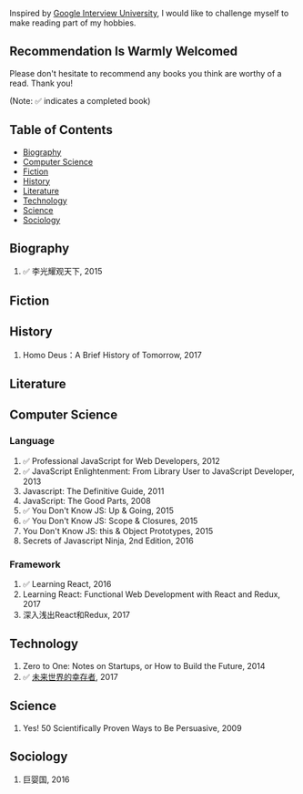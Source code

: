 Inspired by [Google Interview University](https://github.com/jwasham/google-interview-university/blob/master/README.md), I would like to challenge myself to make reading part of my hobbies. 

## Recommendation Is Warmly Welcomed

Please don't hesitate to recommend any books you think are worthy of a read. Thank you!

(Note: :white_check_mark: indicates a completed book)

## Table of Contents

- [Biography](#biography)
- [Computer Science](#computer-science)
- [Fiction](#fiction)
- [History](#history)
- [Literature](#literature)
- [Technology](#technology)
- [Science](#science)
- [Sociology](#sociology)

## Biography
1. :white_check_mark: 李光耀观天下, 2015

## Fiction
    
## History
1. Homo Deus：A Brief History of Tomorrow, 2017

## Literature

## Computer Science
### Language
1. :white_check_mark: Professional JavaScript for Web Developers, 2012
1. :white_check_mark: JavaScript Enlightenment: From Library User to JavaScript Developer, 2013
1. Javascript: The Definitive Guide, 2011
1. JavaScript: The Good Parts, 2008
1. :white_check_mark: You Don't Know JS: Up & Going, 2015
1. :white_check_mark: You Don't Know JS: Scope & Closures, 2015
1. You Don't Know JS: this & Object Prototypes, 2015
1. Secrets of Javascript Ninja, 2nd Edition, 2016
### Framework
1. :white_check_mark: Learning React, 2016
1. Learning React: Functional Web Development with React and Redux, 2017
1. 深入浅出React和Redux, 2017

## Technology
1. Zero to One: Notes on Startups, or How to Build the Future, 2014
1. :white_check_mark: [未来世界的幸存者](https://ruanyf.github.io/survivor/), 2017

## Science
1. Yes! 50 Scientifically Proven Ways to Be Persuasive, 2009

## Sociology
1. 巨婴国, 2016
